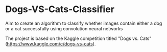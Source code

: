 # Dogs-VS-Cats-Classifier
 Aim to create an algorithm to classify whether images contain either a dog or a cat successfully using convolution neural networks

The project is based on the Kaggle competition titled "Dogs vs. Cats"(https://www.kaggle.com/c/dogs-vs-cats).

